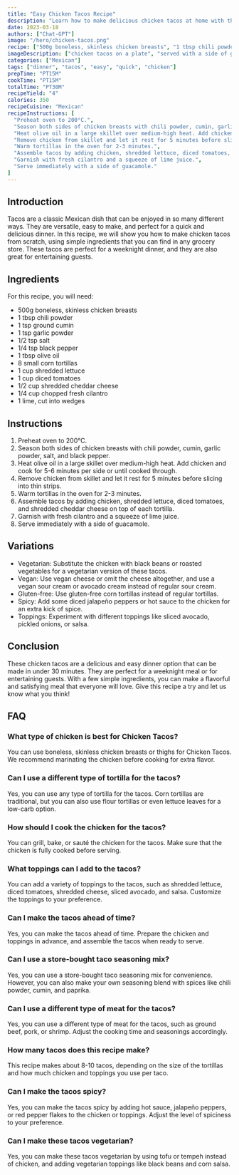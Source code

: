 ```yaml
---
title: "Easy Chicken Tacos Recipe"
description: "Learn how to make delicious chicken tacos at home with this simple recipe. Perfect for a quick and easy dinner!"
date: 2023-03-18
authors: ["Chat-GPT"]
image: "/hero/chicken-tacos.png"
recipe: ["500g boneless, skinless chicken breasts", "1 tbsp chili powder", "1 tsp ground cumin", "1 tsp garlic powder", "1/2 tsp salt", "1/4 tsp black pepper", "1 tbsp olive oil", "8 small corn tortillas", "1 cup shredded lettuce", "1 cup diced tomatoes", "1/2 cup shredded cheddar cheese", "1/4 cup chopped fresh cilantro", "1 lime, cut into wedges"]
imageDescription: ["chicken tacos on a plate", "served with a side of guacamole", "topped with shredded lettuce and diced tomatoes", "garnished with fresh cilantro"]
categories: ["Mexican"]
tags: ["dinner", "tacos", "easy", "quick", "chicken"]
prepTime: "PT15M"
cookTime: "PT15M"
totalTime: "PT30M"
recipeYield: "4"
calories: 350
recipeCuisine: "Mexican"
recipeInstructions: [
  "Preheat oven to 200°C.",
  "Season both sides of chicken breasts with chili powder, cumin, garlic powder, salt, and black pepper.",
  "Heat olive oil in a large skillet over medium-high heat. Add chicken and cook for 5-6 minutes per side or until cooked through.",
  "Remove chicken from skillet and let it rest for 5 minutes before slicing into thin strips.",
  "Warm tortillas in the oven for 2-3 minutes.",
  "Assemble tacos by adding chicken, shredded lettuce, diced tomatoes, and shredded cheddar cheese on top of each tortilla.",
  "Garnish with fresh cilantro and a squeeze of lime juice.",
  "Serve immediately with a side of guacamole."
]
---
```


## Introduction

Tacos are a classic Mexican dish that can be enjoyed in so many different ways. They are versatile, easy to make, and perfect for a quick and delicious dinner. In this recipe, we will show you how to make chicken tacos from scratch, using simple ingredients that you can find in any grocery store. These tacos are perfect for a weeknight dinner, and they are also great for entertaining guests.

## Ingredients

For this recipe, you will need:

- 500g boneless, skinless chicken breasts
- 1 tbsp chili powder
- 1 tsp ground cumin
- 1 tsp garlic powder
- 1/2 tsp salt
- 1/4 tsp black pepper
- 1 tbsp olive oil
- 8 small corn tortillas
- 1 cup shredded lettuce
- 1 cup diced tomatoes
- 1/2 cup shredded cheddar cheese
- 1/4 cup chopped fresh cilantro
- 1 lime, cut into wedges

## Instructions

1. Preheat oven to 200°C.
2. Season both sides of chicken breasts with chili powder, cumin, garlic powder, salt, and black pepper.
3. Heat olive oil in a large skillet over medium-high heat. Add chicken and cook for 5-6 minutes per side or until cooked through.
4. Remove chicken from skillet and let it rest for 5 minutes before slicing into thin strips.
5. Warm tortillas in the oven for 2-3 minutes.
6. Assemble tacos by adding chicken, shredded lettuce, diced tomatoes, and shredded cheddar cheese on top of each tortilla.
7. Garnish with fresh cilantro and a squeeze of lime juice.
8. Serve immediately with a side of guacamole.

## Variations

- Vegetarian: Substitute the chicken with black beans or roasted vegetables for a vegetarian version of these tacos.
- Vegan: Use vegan cheese or omit the cheese altogether, and use a vegan sour cream or avocado cream instead of regular sour cream.
- Gluten-free: Use gluten-free corn tortillas instead of regular tortillas.
- Spicy: Add some diced jalapeño peppers or hot sauce to the chicken for an extra kick of spice.
- Toppings: Experiment with different toppings like sliced avocado, pickled onions, or salsa.

## Conclusion

These chicken tacos are a delicious and easy dinner option that can be made in under 30 minutes. They are perfect for a weeknight meal or for entertaining guests. With a few simple ingredients, you can make a flavorful and satisfying meal that everyone will love. Give this recipe a try and let us know what you think!

## FAQ

### What type of chicken is best for Chicken Tacos?

You can use boneless, skinless chicken breasts or thighs for Chicken Tacos. We recommend marinating the chicken before cooking for extra flavor.

### Can I use a different type of tortilla for the tacos?

Yes, you can use any type of tortilla for the tacos. Corn tortillas are traditional, but you can also use flour tortillas or even lettuce leaves for a low-carb option.

### How should I cook the chicken for the tacos?

You can grill, bake, or sauté the chicken for the tacos. Make sure that the chicken is fully cooked before serving.

### What toppings can I add to the tacos?

You can add a variety of toppings to the tacos, such as shredded lettuce, diced tomatoes, shredded cheese, sliced avocado, and salsa. Customize the toppings to your preference.

### Can I make the tacos ahead of time?

Yes, you can make the tacos ahead of time. Prepare the chicken and toppings in advance, and assemble the tacos when ready to serve.

### Can I use a store-bought taco seasoning mix?

Yes, you can use a store-bought taco seasoning mix for convenience. However, you can also make your own seasoning blend with spices like chili powder, cumin, and paprika.

### Can I use a different type of meat for the tacos?

Yes, you can use a different type of meat for the tacos, such as ground beef, pork, or shrimp. Adjust the cooking time and seasonings accordingly.

### How many tacos does this recipe make?

This recipe makes about 8-10 tacos, depending on the size of the tortillas and how much chicken and toppings you use per taco.

### Can I make the tacos spicy?

Yes, you can make the tacos spicy by adding hot sauce, jalapeño peppers, or red pepper flakes to the chicken or toppings. Adjust the level of spiciness to your preference.

### Can I make these tacos vegetarian?

Yes, you can make these tacos vegetarian by using tofu or tempeh instead of chicken, and adding vegetarian toppings like black beans and corn salsa.